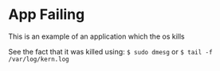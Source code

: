 # App Failing

This is an example of an application which the os kills

See the fact that it was killed using:
    `$ sudo dmesg`
or
    `$ tail -f /var/log/kern.log`
